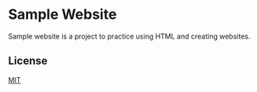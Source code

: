 # Sample Website

Sample website is a project to practice using HTML and creating websites.

## License

[MIT](https://choosealicense.com/licenses/mit/)